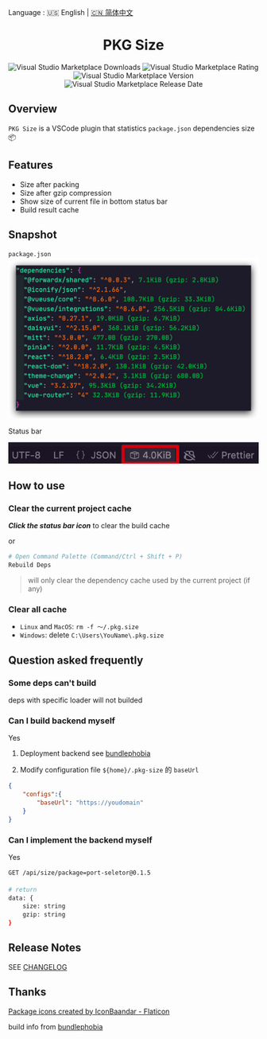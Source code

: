 Language : 🇺🇸 English | [🇨🇳 简体中文](./README.zh-CN.md)

<h1 align="center">PKG Size</h1>

<div align="center">

![Visual Studio Marketplace Downloads](https://img.shields.io/visual-studio-marketplace/d/pkg-size?style=flat-square)
![Visual Studio Marketplace Rating](https://img.shields.io/visual-studio-marketplace/r/pkg-size?style=flat-square)
![Visual Studio Marketplace Version](https://img.shields.io/visual-studio-marketplace/v/pkg-size?style=flat-square)
![Visual Studio Marketplace Release Date](https://img.shields.io/visual-studio-marketplace/release-date/pkg-size?style=flat-square)

</div>

## Overview

`PKG Size` is a VSCode plugin that statistics `package.json` dependencies size 📦

## Features

- Size after packing
- Size after gzip compression
- Show size of current file in bottom status bar
- Build result cache

## Snapshot

`package.json`
![snapshot](snapshot/overview.png)

Status bar

![status](snapshot/status.png)

## How to use

### Clear the **current** project cache

***Click the status bar icon*** to clear the build cache

or

```bash
# Open Command Palette (Command/Ctrl + Shift + P)
Rebuild Deps
```



> will only clear the dependency cache used by the current project (if any)

### Clear **all** cache

- `Linux` and `MacOS`: `rm -f ～/.pkg.size`
- `Windows`: delete `C:\Users\YouName\.pkg.size`

## Question asked frequently

### Some deps can't build

deps with specific loader will not builded

### Can I build backend myself

Yes

1. Deployment backend see [bundlephobia](https://github.com/pastelsky/bundlephobia)

2. Modify configuration file `${home}/.pkg-size` 的 `baseUrl`

```json
{
    "configs":{
        "baseUrl": "https://youdomain"
    }
}
```

### Can I implement the backend myself

Yes

```bash
GET /api/size/package=port-seletor@0.1.5

# return
data: {
    size: string
    gzip: string
}
```

## Release Notes

SEE [CHANGELOG](CHANGELOG.md)

## Thanks

<a href="https://www.flaticon.com/free-icons/package" title="package icons">Package icons created by IconBaandar - Flaticon</a>

build info from [bundlephobia](https://bundlephobia.com/)
